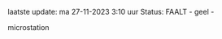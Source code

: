 laatste update: 
ma 27-11-2023  3:10   uur 
Status: FAALT - geel - 
<div class="service Y">microstation</div>